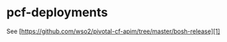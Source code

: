 # pcf-deployments

See [https://github.com/wso2/pivotal-cf-apim/tree/master/bosh-release][1]

[1]: https://github.com/wso2/pivotal-cf-apim/tree/master/bosh-release
